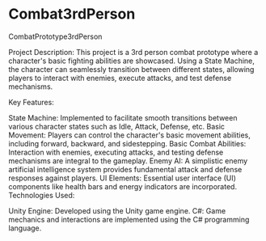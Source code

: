 # Combat3rdPerson

CombatPrototype3rdPerson

Project Description:
This project is a 3rd person combat prototype where a character's basic fighting abilities are showcased. Using a State Machine, the character can seamlessly transition between different states, allowing players to interact with enemies, execute attacks, and test defense mechanisms.

Key Features:

State Machine: Implemented to facilitate smooth transitions between various character states such as Idle, Attack, Defense, etc.
Basic Movement: Players can control the character's basic movement abilities, including forward, backward, and sidestepping.
Basic Combat Abilities: Interaction with enemies, executing attacks, and testing defense mechanisms are integral to the gameplay.
Enemy AI: A simplistic enemy artificial intelligence system provides fundamental attack and defense responses against players.
UI Elements: Essential user interface (UI) components like health bars and energy indicators are incorporated.
Technologies Used:

Unity Engine: Developed using the Unity game engine.
C#: Game mechanics and interactions are implemented using the C# programming language.
